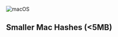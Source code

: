 ![macOS](https://img.shields.io/badge/mac%20os-000000?style=for-the-badge&logo=macos&logoColor=F0F0F0)
## Smaller Mac Hashes (<5MB)
